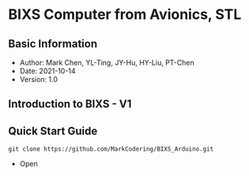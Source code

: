 # BIXS Computer from Avionics, STL
## Basic Information
- Author: Mark Chen, YL-Ting, JY-Hu, HY-Liu, PT-Chen
- Date: 2021-10-14
- Version: 1.0

## Introduction to BIXS - V1

## Quick Start Guide
```git
git clone https://github.com/MarkCodering/BIXS_Arduino.git
```
- Open